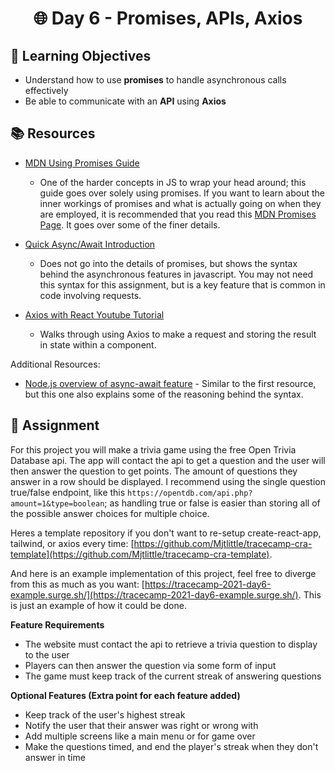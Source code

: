 <h1 align="center">
   🌐 Day 6 - Promises, APIs, Axios
</h1>

## 🎯 Learning Objectives

- Understand how to use **promises** to handle asynchronous calls effectively
- Be able to communicate with an **API** using **Axios**

## 📚 Resources

- [MDN Using Promises Guide](https://developer.mozilla.org/en-US/docs/Web/JavaScript/Guide/Using_promises)
   - One of the harder concepts in JS to wrap your head around; this guide goes over solely using promises. If you want to learn about the inner workings of promises and what is actually going on when they are employed, it is recommended that you read this [MDN Promises Page](https://developer.mozilla.org/en-US/docs/Web/JavaScript/Reference/Global_Objects/Promise). It goes over some of the finer details.

- [Quick Async/Await Introduction](https://javascript.info/async-await)
   - Does not go into the details of promises, but shows the syntax behind the asynchronous features in javascript. You may not need this syntax for this assignment, but is a key feature that is common in code involving requests.

- [Axios with React Youtube Tutorial](https://youtu.be/bYFYF2GnMy8)
   - Walks through using Axios to make a request and storing the result in state within a component.

Additional Resources:

- [Node.js overview of async-await feature](https://nodejs.dev/learn/modern-asynchronous-javascript-with-async-and-await) - Similar to the first resource, but this one also explains some of the reasoning behind the syntax.

## 📔 Assignment

For this project you will make a trivia game using the free Open Trivia Database api. The app will contact the api to get a question and the user will then answer the question to get points. The amount of questions they answer in a row should be displayed. I recommend using the single question true/false endpoint, like this `https://opentdb.com/api.php?amount=1&type=boolean`; as handling true or false is easier than storing all of the possible answer choices for multiple choice.

Heres a template repository if you don't want to re-setup create-react-app, tailwind, or axios every time: [https://github.com/Mjtlittle/tracecamp-cra-template](https://github.com/Mjtlittle/tracecamp-cra-template).

And here is an example implementation of this project, feel free to diverge from this as much as you want: [https://tracecamp-2021-day6-example.surge.sh/](https://tracecamp-2021-day6-example.surge.sh/). This is just an example of how it could be done. 

**Feature Requirements**

- The website must contact the api to retrieve a trivia question to display to the user
- Players can then answer the question via some form of input
- The game must keep track of the current streak of answering questions

**Optional Features (Extra point for each feature added)**

- Keep track of the user's highest streak
- Notify the user that their answer was right or wrong with
- Add multiple screens like a main menu or for game over
- Make the questions timed, and end the player's streak when they don't answer in time
